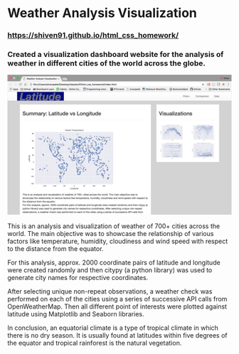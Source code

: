 # Weather Analysis Visualization
### https://shiven91.github.io/html_css_homework/
### Created a visualization dashboard website for the analysis of weather in different cities of the world across the globe.


![myimage-alt-tag](https://github.com/shiven91/html_css_homework/blob/master/Dashboard.png)



This is an analysis and visualization of weather of 700+ cities across the world. The main objective was to showcase the relationship of various factors like temperature, humidity, cloudiness and wind speed with respect to the distance from the equator. <br> 

For this analysis, approx. 2000 coordinate pairs of latitude and longitude were created randomly and then citypy (a python library) was used to generate city names for respective coordinates. 

After selecting unique non-repeat observations, a weather check was performed on each of the cities using a series of successive API calls from OpenWeatherMap. Then all different point of interests were plotted against latitude using Matplotlib and Seaborn libraries.

In conclusion, an equatorial climate is a type of tropical climate in which there is no dry season. It is usually found at latitudes within five degrees of the equator and tropical rainforest is the natural vegetation.

